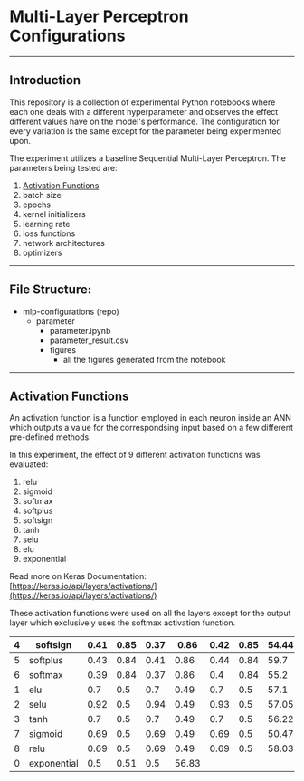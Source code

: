 # Multi-Layer Perceptron Configurations

---

## Introduction

This repository is a collection of experimental Python notebooks where each one deals with a different hyperparameter and observes the effect different values have on the model's performance. The configuration for every variation is the same except for the parameter being experimented upon.

The experiment utilizes a baseline Sequential Multi-Layer Perceptron. The parameters being tested are:
1. [Activation Functions](#activation-functions)
2. batch size
3. epochs
4. kernel initializers
5. learning rate
6. loss functions
7. network architectures
8. optimizers

---

## File Structure:

- mlp-configurations (repo)
    - parameter
        - parameter.ipynb
        - parameter_result.csv
        - figures
            - all the figures generated from the notebook

---

## Activation Functions

An activation function is a function employed in each neuron inside an ANN which outputs a value for the correspondsing input based on a few different pre-defined methods.

In this experiment, the effect of 9 different activation functions was evaluated:
1. relu
2. sigmoid
3. softmax
4. softplus
5. softsign
6. tanh
7. selu
8. elu
9. exponential

Read more on Keras Documentation: [https://keras.io/api/layers/activations/](https://keras.io/api/layers/activations/)

These activation functions were used on all the layers except for the output layer which exclusively uses the softmax activation function.

| 4 | softsign    | 0.41 | 0.85 | 0.37 | 0.86  | 0.42 | 0.85 | 54.44 |
|---|-------------|------|------|------|-------|------|------|-------|
| 5 | softplus    | 0.43 | 0.84 | 0.41 | 0.86  | 0.44 | 0.84 | 59.7  |
| 6 | softmax     | 0.39 | 0.84 | 0.37 | 0.86  | 0.4  | 0.84 | 55.2  |
| 1 | elu         | 0.7  | 0.5  | 0.7  | 0.49  | 0.7  | 0.5  | 57.1  |
| 2 | selu        | 0.92 | 0.5  | 0.94 | 0.49  | 0.93 | 0.5  | 57.05 |
| 3 | tanh        | 0.7  | 0.5  | 0.7  | 0.49  | 0.7  | 0.5  | 56.22 |
| 7 | sigmoid     | 0.69 | 0.5  | 0.69 | 0.49  | 0.69 | 0.5  | 50.47 |
| 8 | relu        | 0.69 | 0.5  | 0.69 | 0.49  | 0.69 | 0.5  | 58.03 |
| 0 | exponential | 0.5  | 0.51 | 0.5  | 56.83 |      |      |       |
